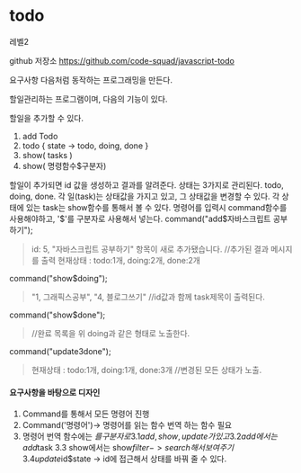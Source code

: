 # todo
레벨2


github 저장소
https://github.com/code-squad/javascript-todo

요구사항
다음처럼 동작하는 프로그래밍을 만든다.

할일관리하는 프로그램이며, 다음의 기능이 있다.

할일을 추가할 수 있다.

1. add Todo 
2. todo { state -> todo, doing, done }
3. show( tasks )
4. show( 명령함수$구분자) 

할일이 추가되면 id 값을 생성하고 결과를 알려준다.
상태는 3가지로 관리된다. todo, doing, done.
각 일(task)는 상태값을 가지고 있고, 그 상태값을 변경할 수 있다.
각 상태에 있는 task는 show함수를 통해서 볼 수 있다.
명령어를 입력시 command함수를 사용해야하고, '$'를 구분자로 사용해서 넣는다.
command("add$자바스크립트 공부하기");
> id: 5,  "자바스크립트 공부하기" 항목이 새로 추가됐습니다.  //추가된 결과 메시지를 출력
> 현재상태 :  todo:1개, doing:2개, done:2개

command("show$doing");
> "1, 그래픽스공부", "4, 블로그쓰기"  //id값과 함께 task제목이 출력된다.

command("show$done");
> //완료 목록을 위 doing과 같은 형태로 노출한다.

command("update$3$done");
> 현재상태 :  todo:1개, doing:1개, done:3개  //변경된 모든 상태가 노출.



#### 요구사항을 바탕으로 디자인 

1. Command를 통해서 모든 명령어 진행 
2. Command('명령어')-> 명령어를 읽는 함수 번역 하는 함수 필요 
3. 명령어 번역 함수에는 $를 구분자로 
3.1 add, show, update 가 있고 
3.2 add에서는 add$task 
3.3 show에서는 show$filter-> search해서 보여주기 
3.4 update$id$state -> id에 접근해서 상태를 바꿔 줄 수 있다. 


